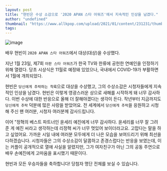 ```yaml
---
layout: post
title: "현빈은 수상 소감으로 '2020 APAN 스타 어워즈'에서 지속적인 인상을 남겼다."
author: "undefined"
thumbnail: "https://www.allkpop.com/upload/2021/01/content/231231/thumb/1611423076-esawvtyvkairnsl.jpg"
tags: 
---
```



![image](https://www.allkpop.com/upload/2021/01/content/231231/1611423076-esawvtyvkairnsl.jpg)

배우 현빈이 `2020 APAN 스타 어워즈`에서 대상(대상)을 수상했다.

지난 1월 23일, 제7회 `아판 스타 어워즈`가 한국 TV와 한류에 공헌한 연예인을 인정하기 위해 열렸다. 당초 시상식은 11월로 예정돼 있었으나, 국내에서 COVID-19가 부활하면서 1월에 개최되었다.

현빈은 `당신에게 추락하는 착륙`으로 대상을 수상했고, 그의 수상소감은 시청자들에게 지속적인 인상을 남겼다. 현빈은 이렇게 영광스러운 상으로 새해를 시작하게 돼 너무 감사하다. 이번 수상에 대한 반응으로 올해 더 잘해야겠다는 생각이 든다. 작년부터 지금까지도 `당신에게 추락` 덕분에 많은 사랑을 받았어요. 전 세계에서 `당신에게 추락`을 응원하고 시청해 주신 팬 여러분, 시청자 여러분께 감사드립니다.

이어 "정혁의 베스트 파트너인 윤세리 예진에게 너무 감사하다. 윤세리를 너무 잘 그려준 게 예진 씨라고 생각하는데 리정혁 씨가 너무 멋있어 보이더라고요. 고맙다는 말을 하고 싶었어요. 가까운 시일 내에 여러분 모두에게 더 나은 모습을 보여드리기 위해 최선을 다하겠습니다. 시청자들은 그의 수상소감이 달콤하고 존경스럽다는 반응을 보였는데, 이는 커플이 공개적으로 열애 사실을 알렸지만, 그가 여자친구가 아닌 그의 공동 주연으로 배우 손예진에게 고마움을 표시했기 때문이다.

현빈과 모든 우승자들을 축하합니다! 당첨자 명단 전체를 보실 수 있습니다.